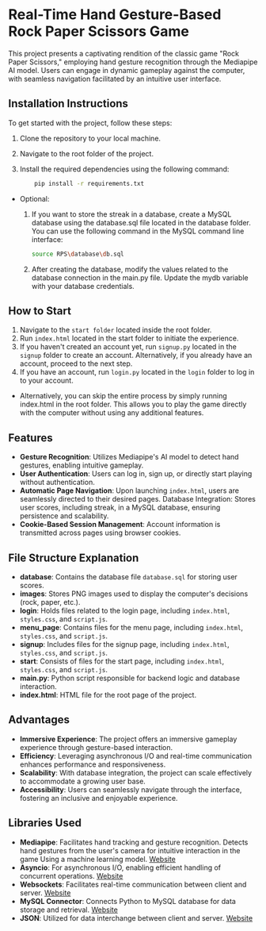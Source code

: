 # Real-Time Hand Gesture-Based Rock Paper Scissors Game

This project presents a captivating rendition of the classic game "Rock Paper Scissors," employing hand gesture recognition through the Mediapipe AI model. Users can engage in dynamic gameplay against the computer, with seamless navigation facilitated by an intuitive user interface.


## Installation Instructions

To get started with the project, follow these steps:
1. Clone the repository to your local machine.
2. Navigate to the root folder of the project.
3. Install the required dependencies using the following command:

    ```bash
        pip install -r requirements.txt
    ```
- Optional:
    1. If you want to store the streak in a database, create a MySQL database using the database.sql file located in the database folder. You can use the following command in the MySQL command line interface:
    
        ``` bash
        source RPS\database\db.sql
        ```
    2. After creating the database, modify the values related to the database connection in the main.py file. Update the mydb variable with your database credentials.
## How to Start

1. Navigate to the `start folder` located inside the root folder.
2. Run `index.html` located in the start folder to initiate the experience.
3. If you haven't created an account yet, run `signup.py` located in the `signup` folder to create an account. Alternatively, if you already have an account, proceed to the next step.
4. If you have an account, run `login.py` located in the `login` folder to log in to your account.
 - Alternatively, you can skip the entire process by simply running index.html in the root folder. This allows you to play the game directly with the computer without using any additional features.
## Features

- **Gesture Recognition**: Utilizes Mediapipe's AI model to detect hand gestures, enabling intuitive gameplay.
- **User Authentication**: Users can log in, sign up, or directly start playing without authentication.
- **Automatic Page Navigation**: Upon launching `index.html`, users are seamlessly directed to their desired pages.
Database Integration: Stores user scores, including streak, in a MySQL database, ensuring persistence and scalability.
- **Cookie-Based Session Management**: Account information is transmitted across pages using browser cookies.

## File Structure Explanation

- **database**: Contains the database file `database.sql` for storing user scores.
- **images**: Stores PNG images used to display the computer's decisions (rock, paper, etc.).
- **login**: Holds files related to the login page, including `index.html`, `styles.css`, and `script.js`.
- **menu_page**: Contains files for the menu page, including `index.html`, `styles.css`, and `script.js`.
- **signup**: Includes files for the signup page, including `index.html`, `styles.css`, and `script.js`.
- **start**: Consists of files for the start page, including `index.html`, `styles.css`, and `script.js`.
- **main.py**: Python script responsible for backend logic and database interaction.
- **index.html**: HTML file for the root page of the project.

## Advantages

- **Immersive Experience**: The project offers an immersive gameplay experience through gesture-based interaction.
- **Efficiency**: Leveraging asynchronous I/O and real-time communication enhances performance and responsiveness.
- **Scalability**: With database integration, the project can scale effectively to accommodate a growing user base.
- **Accessibility**: Users can seamlessly navigate through the interface, fostering an inclusive and enjoyable experience.

## Libraries Used

- **Mediapipe**: Facilitates hand tracking and gesture recognition. Detects hand gestures from the user's camera for intuitive interaction in the game Using a machine learning model. [Website](https://developers.google.com/mediapipe)
- **Asyncio**: For asynchronous I/O, enabling efficient handling of concurrent operations. [Website](https://docs.python.org/3/library/asyncio.html)
- **Websockets**: Facilitates real-time communication between client and server. [Website](https://websockets.readthedocs.io/en/stable/)
- **MySQL Connector**: Connects Python to MySQL database for data storage and retrieval. [Website](https://dev.mysql.com/doc/connector-python/en/)
- **JSON**: Utilized for data interchange between client and server. [Website](https://docs.python.org/3/library/json.html)
